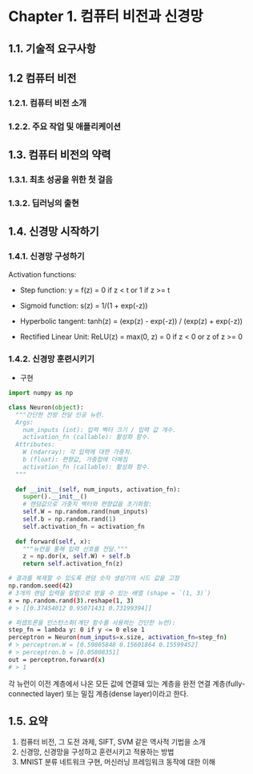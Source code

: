 # Chapter 1. 컴퓨터 비전과 신경망

## 1.1. 기술적 요구사항

## 1.2 컴퓨터 비전

### 1.2.1. 컴퓨터 비전 소개

### 1.2.2. 주요 작업 및 애플리케이션

## 1.3. 컴퓨터 비전의 약력

### 1.3.1. 최초 성공을 위한 첫 걸음

### 1.3.2. 딥러닝의 출현

## 1.4. 신경망 시작하기

### 1.4.1. 신경망 구성하기

Activation functions:

- Step function: y = f(z) = 0 if z < t or 1 if z >= t

- Sigmoid function: s(z) = 1/(1 + exp(-z))

- Hyperbolic tangent: tanh(z) = (exp(z) - exp(-z)) / (exp(z) + exp(-z))

- Rectified Linear Unit: ReLU(z) = max(0, z) = 0 if z < 0 or z of z >= 0

### 1.4.2. 신경망 훈련시키기

- 구현
```Python
import numpy as np

class Neuron(object):
  """간단한 전방 전달 인공 뉴런.
  Args:
    num_inputs (int): 입력 벡터 크기 / 입력 값 개수.
    activation_fn (callable): 활성화 함수.
  Attributes:
    W (ndarray): 각 입력에 대한 가중치.
    b (float): 편향값, 가중합에 더해짐
    activation_fn (callable): 활성화 함수.
  """
  
  def __init__(self, num_inputs, activation_fn):
    super().__init__()
    # 랜덤값으로 가중치 벡터와 편향값을 초기화함:
    self.W = np.random.rand(num_inputs)
    self.b = np.random.rand(1)
    self.activation_fn = activation_fn
    
  def forward(self, x):
    """뉴런을 통해 입력 신호를 전달."""
    z = np.dor(x, self.W) + self.b
    return self.activation_fn(z)
```

```bash
# 결과를 복제할 수 있도록 랜덤 숫자 생성기의 시드 값을 고정
np.random.seed(42)
# 3개의 랜덤 입력을 칼럼으로 받을 수 있는 배열 (shape = `(1, 3)`)
x = np.random.rand(3).reshape(1, 3)
# > [[0.37454012 0.95071431 0.73199394]]

# 퍼셉트론을 인스턴스화(계단 함수를 사용하는 간단한 뉴런):
step_fn = lambda y: 0 if y <= 0 else 1
perceptron = Neuron(num_inputs=x.size, activation_fn=step_fn)
# > perceptron.W = [0.59865848 0.15601864 0.15599452]
# > perceptron.b = [0.05808351]
out = perceptron.forward(x)
# > 1
```

각 뉴런이 이전 계층에서 나온 모든 값에 연결돼 있는 계층을 완전 연결 계층(fully-connected layer) 또는 밀집 계층(dense layer)이라고 한다.

## 1.5. 요약

1. 컴퓨터 비전, 그 도전 과제, SIFT, SVM 같은 역사적 기법을 소개
2. 신경망, 신경망을 구성하고 훈련시키고 적용하는 방법
3. MNIST 분류 네트워크 구현, 머신러닝 프레임워크 동작에 대한 이해
